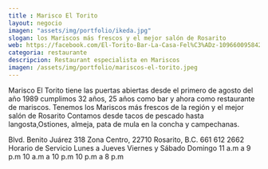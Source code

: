 ```yaml
---
title : Marisco El Torito
layout: negocio
imagen: "assets/img/portfolio/ikeda.jpg"
slogan: los Mariscos más frescos y el mejor salón de Rosarito
web: https://facebook.com/El-Torito-Bar-La-Casa-Fel%C3%ADz-109660095842800/
categoria: restaurante
descripcion: Restaurant especialista en Mariscos
imagen: /assets/img/portfolio/mariscos-el-torito.jpeg
---
```


Marisco El Torito tiene las puertas abiertas desde el primero de agosto del año 1989
cumplimos 32 años, 25 años como bar y ahora como restaurante de mariscos.
Tenemos los Mariscos más frescos de la región y el mejor salón de Rosarito
Contamos desde tacos de pescado hasta langosta,Ostiones, almeja, pata de mula en la concha y campechanas.

Blvd. Benito Juárez 318 
Zona Centro, 22710 Rosarito, B.C.
661 612 2662
Horario de Servicio
Lunes a Jueves     		Viernes y Sábado       		Domingo
11 a.m a 9 p.m     	10 a.m a 10 p.m       		10 p.m a 8 p.m
